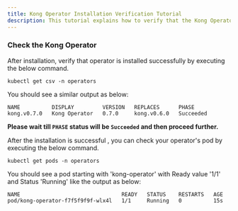 ```yaml
---
title: Kong Operator Installation Verification Tutorial
description: This tutorial explains how to verify that the Kong Operator installed properly in the namespace
---
```


### Check the Kong Operator

After installation, verify that operator is installed successfully by executing the below command.

```execute
kubectl get csv -n operators
```

You should see a similar output as below:

```output
NAME          DISPLAY         VERSION   REPLACES      PHASE
kong.v0.7.0   Kong Operator   0.7.0     kong.v0.6.0   Succeeded
```

**Please wait till `PHASE` status will be `Succeeded` and then proceed further.**

After the installation is successful , you can check your operator's pod by executing the below command.

```execute
kubectl get pods -n operators
```

You should see a pod starting with 'kong-operator' with Ready value '1/1' and Status 'Running' like the output as below:

```output
NAME                                READY   STATUS    RESTARTS   AGE
pod/kong-operator-f7f5f9f9f-wlx4l   1/1     Running   0          15s
```

